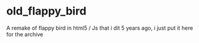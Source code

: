# old_flappy_bird
A remake of flappy bird in html5 / Js that i dit 5 years ago, i just put it here for the archive 
